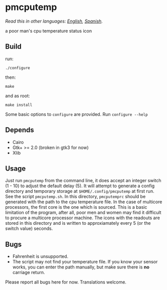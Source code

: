 pmcputemp
====

*Read this in other languages: [English](README.md), [Spanish](README.es.md).*

a poor man's cpu temperature status icon

Build
-----

run:

```
./configure
```

then:

```
make
```

and as root:

```
make install
```

Some basic options to `configure` are provided. Run `configure --help`

Depends
-------
- Cairo
- Gtk+ >= 2.0 (broken in gtk3 for now)
- Xlib

Usage
-----

Just run `pmcputemp` from the command line, it does accept an integer 
switch (1 - 10) to adjust the default delay (5). It will attempt 
to generate a config directory and temporary storage at `$HOME/.config/pmcputemp` at first
run. See the script `pmcputemp.sh`. In this directory, `pmcputemprc` should be 
generated with the path to the cpu temperature file. In the case of multicore
processors, the first core is the one which is sourced. This is a basic limitation
of the program, after all, poor men and women may find it difficult to procure
a multicore processor machine. The icons with the readouts are stored in this 
directory and is written to approxiamately every 5 (or the switch value) seconds. 

Bugs
----
- Fahrenheit is unsupported.
- The script may not find your temperature file. If you know your sensor works,
you can enter the path manually, but make sure there is **no** carriage return.

Please report all bugs here for now.
Translations welcome.

